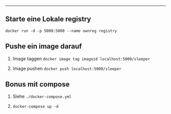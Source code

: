 ****

## Starte eine Lokale registry

`docker run -d -p 5000:5000 --name ownreg registry`

## Pushe ein image darauf

1. Image taggen
   `docker image tag imageid localhost:5000/sleeper`

2. Image pushen
   `docker push localhost:5000/sleeper`

## Bonus mit compose

1. Siehe `./docker-compose.yml`

2. `docker-compose up -d`